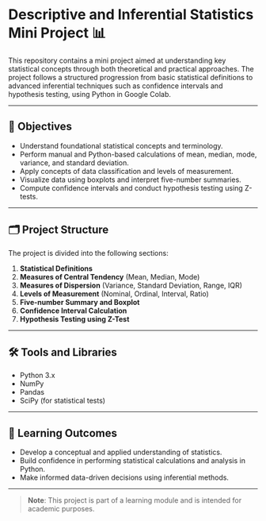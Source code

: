 # Descriptive and Inferential Statistics Mini Project 📊

This repository contains a mini project aimed at understanding key statistical concepts through both theoretical and practical approaches. The project follows a structured progression from basic statistical definitions to advanced inferential techniques such as confidence intervals and hypothesis testing, using Python in Google Colab.

---

## 📌 Objectives

- Understand foundational statistical concepts and terminology.
- Perform manual and Python-based calculations of mean, median, mode, variance, and standard deviation.
- Apply concepts of data classification and levels of measurement.
- Visualize data using boxplots and interpret five-number summaries.
- Compute confidence intervals and conduct hypothesis testing using Z-tests.

---

## 🗂️ Project Structure

The project is divided into the following sections:

1. **Statistical Definitions**
2. **Measures of Central Tendency** (Mean, Median, Mode)
3. **Measures of Dispersion** (Variance, Standard Deviation, Range, IQR)
4. **Levels of Measurement** (Nominal, Ordinal, Interval, Ratio)
5. **Five-number Summary and Boxplot**
6. **Confidence Interval Calculation**
7. **Hypothesis Testing using Z-Test**

---

## 🛠️ Tools and Libraries

- Python 3.x
- NumPy
- Pandas
- SciPy (for statistical tests)

---


## 🎯 Learning Outcomes

- Develop a conceptual and applied understanding of statistics.
- Build confidence in performing statistical calculations and analysis in Python.
- Make informed data-driven decisions using inferential methods.

---


> **Note**: This project is part of a learning module and is intended for academic purposes.
